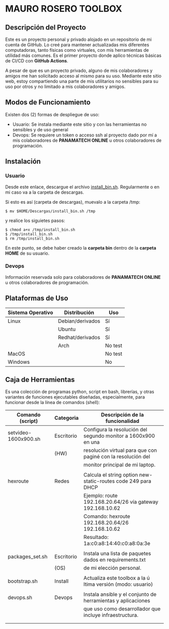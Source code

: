 # MAURO ROSERO TOOLBOX

## Descripción del Proyecto

Este es un proyecto personal y privado alojado en un repositorio de mi cuenta de GitHub. Lo creé para mantener actualizadas mis diferentes computadoras, tanto físicas como virtuales, con mis herramientas de utilidad más comunes. Es el primer proyecto donde aplico técnicas básicas de CI/CD con **GitHub Actions**.

A pesar de que es un proyecto privado, alguno de mis colaboradores y amigos me han solicitado acceso al mismo para su uso. Mediante este sitio web, estoy compartiendo una parte de mis utilitarios no sensibles para su uso por otros y no limitado a mis colaboradores y amigos.

## Modos de Funcionamiento

Existen dos (2) formas de despliegue de uso:
  * Usuario: Se instala mediante este sitio y con las herramientas no sensibles y de uso general
  * Devops: Se requiere un token o acceso ssh al proyecto dado por mí a mis colaboradores de **PANAMATECH ONLINE** u otros colaboradores de programación.

## Instalación

### Usuario

Desde este enlace, descargue el archivo [install_bin.sh](scripts/install_bin.sh). Regularmente o en mi caso va a la carpeta de descargas.

Si esto es así (carpeta de descargas), muevalo a la carpeta /tmp:

    $ mv $HOME/Descargas/install_bin.sh /tmp

y realice los siguietes pasos:

    $ chmod a+x /tmp/install_bin.sh
    $ /tmp/install_bin.sh
    $ rm /tmp/install_bin.sh

En este punto, se debe haber creado la **carpeta bin** dentro de la **carpeta HOME** de su usuario.

### Devops

Información reservada solo para colaboradores de **PANAMATECH ONLINE** u otros colaboradores de programación.

## Plataformas de Uso

| Sistema Operativo | Distribución      | Uso     |
|-------------------|-------------------|---------|
| Linux             | Debian/derivados  | Sí      |
|                   | Ubuntu            | Sí      |
|                   | Redhat/derivados  | Sí      |
|                   | Arch              | No test |
| MacOS             |                   | No test |
| Windows           |                   | No      |


## Caja de Herramientas

Es una colección de programas python, script en bash, librerías, y otras variantes de funciones ejecutables diseñadas, especialmente, para funcionar desde la línea de comandos (shell):

| Comando (script)     | Categoria  | Descripción de la funcionalidad                               |
|----------------------|------------|---------------------------------------------------------------|
| setvideo-1600x900.sh | Escritorio | Configura la resolución del segundo monitor a 1600x900 en una |
|                      | (HW)       | resolución virtual para que con paginé con la resolución del  |
|                      |            | monitor principal de mi laptop.                               |
|                      |            |                                                               |
| hexroute             | Redes      | Calcula el string option new-static-routes code 249 para DHCP |
|                      |            | Ejemplo:   route 192.168.20.64/26 vía gateway 192.168.10.62   |
|                      |            | Comando:   hexroute 192.168.20.64/26 192.168.10.62            |
|                      |            | Resultado: 1a:c0:a8:14:40:c0:a8:0a:3e                         |
|                      |            |                                                               |
| packages_set.sh      | Escritorio | Instala una lista de paquetes dados en requirements.txt       |
|                      | (OS)       | de mi elección personal.                                      |
|                      |            |                                                               |
| bootstrap.sh         | Install    | Actualiza este toolbox a la ú ltima versión (modo: usuario)   |
|                      |            |                                                               |
| devops.sh            | Devops     | Instala ansible y el conjunto de herramientas y aplicaciones  |
|                      |            | que uso como desarrollador que incluye infraestructura.       |
|                      |            |                                                               |
|                      |            |                                                               |



